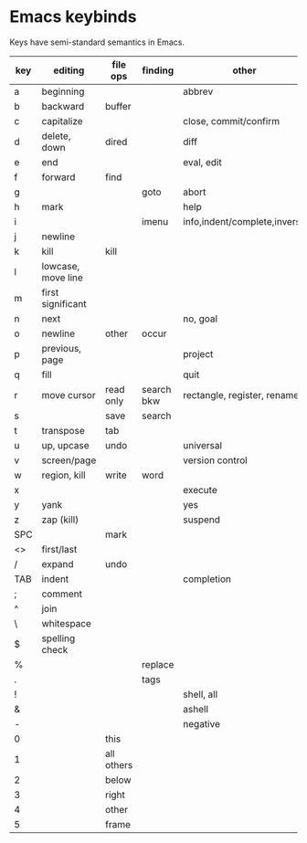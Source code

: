 # Emacs keybinds

Keys have semi-standard semantics in Emacs.

| key | editing            | file ops   | finding    | other                        |
|-----|--------------------|------------|------------|------------------------------|
| a   | beginning          |            |            | abbrev                       |
| b   | backward           | buffer     |            |                              |
| c   | capitalize         |            |            | close, commit/confirm        |
| d   | delete, down       | dired      |            | diff                         |
| e   | end                |            |            | eval, edit                   |
| f   | forward            | find       |            |                              |
| g   |                    |            | goto       | abort                        |
| h   | mark               |            |            | help                         |
| i   |                    |            | imenu      | info,indent/complete,inverse |
| j   | newline            |            |            |                              |
| k   | kill               | kill       |            |                              |
| l   | lowcase, move line |            |            |                              |
| m   | first significant  |            |            |                              |
| n   | next               |            |            | no, goal                     |
| o   | newline            | other      | occur      |                              |
| p   | previous, page     |            |            | project                      |
| q   | fill               |            |            | quit                         |
| r   | move cursor        | read only  | search bkw | rectangle, register, rename  |
| s   |                    | save       | search     |                              |
| t   | transpose          | tab        |            |                              |
| u   | up, upcase         | undo       |            | universal                    |
| v   | screen/page        |            |            | version control              |
| w   | region, kill       | write      | word       |                              |
| x   |                    |            |            | execute                      |
| y   | yank               |            |            | yes                          |
| z   | zap (kill)         |            |            | suspend                      |
| SPC |                    | mark       |            |                              |
| <>  | first/last         |            |            |                              |
| /   | expand             | undo       |            |                              |
| TAB | indent             |            |            | completion                   |
| ;   | comment            |            |            |                              |
| ^   | join               |            |            |                              |
| \   | whitespace         |            |            |                              |
| $   | spelling check     |            |            |                              |
| %   |                    |            | replace    |                              |
| .   |                    |            | tags       |                              |
| !   |                    |            |            | shell, all                   |
| &   |                    |            |            | ashell                       |
| -   |                    |            |            | negative                     |
| 0   |                    | this       |            |                              |
| 1   |                    | all others |            |                              |
| 2   |                    | below      |            |                              |
| 3   |                    | right      |            |                              |
| 4   |                    | other      |            |                              |
| 5   |                    | frame      |            |                              |
